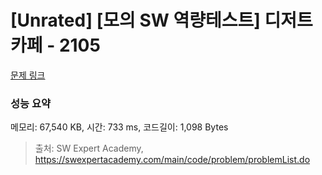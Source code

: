 # [Unrated] [모의 SW 역량테스트] 디저트 카페 - 2105 

[문제 링크](https://swexpertacademy.com/main/code/problem/problemDetail.do?contestProbId=AV5VwAr6APYDFAWu) 

### 성능 요약

메모리: 67,540 KB, 시간: 733 ms, 코드길이: 1,098 Bytes



> 출처: SW Expert Academy, https://swexpertacademy.com/main/code/problem/problemList.do